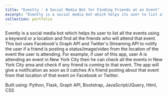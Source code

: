 ```yaml
---
title: "Evently : A Social Media Bot for Finding Friends at an Event"
excerpt: "Evently is a social media bot which helps its user to list all the events using a keyword or a location and find all the friends who will attend that event.<br/><img src='/images/500x300.png'>"
collection: portfolio
---
```


Evently is a social media bot which helps its user to list all the events using a keyword or a location and find all the friends who will attend that event. This bot uses Facebook's Graph API and Twitter's Streaming API to notify the user if a friend is posting a status/image/video from the location of the event the user is attending. For example, if user of this app, user A is attending an event in New York City then he can check all the events in New York City area and check if any friend is coming to that event. The app will give a notification as soon as it catches A's friend posting about that event from that location of that event on Facebook or Twitter.

Built using: Python, Flask, Graph API, Bootstrap, JavaScript/JQuery, Html, CSS 

